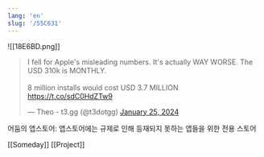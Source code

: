 ```yaml
---
lang: 'en'
slug: '/55C631'
---
```


![[18E6BD.png]]

<blockquote class="twitter-tweet">
<p lang="en" dir="ltr">
I fell for Apple's misleading numbers. It's actually WAY WORSE. The USD 310k is MONTHLY.<br/><br/>8 million installs would cost USD 3.7 MILLION <a href="https://t.co/sdC0HdZTw9">https://t.co/sdC0HdZTw9</a>
</p>
&mdash; Theo - t3.gg (@t3dotgg) <a href="https://twitter.com/t3dotgg/status/1750629906697081328?ref_src=twsrc%5Etfw">January 25, 2024</a></blockquote>

어둠의 앱스토어: 앱스토어에는 규제로 인해 등재되지 못하는 앱들을 위한 전용 스토어

[[Someday]] [[Project]]
